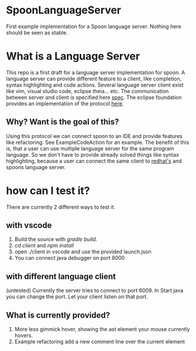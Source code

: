 # SpoonLanguageServer

First example implementation for a Spoon language server. Nothing here should be seen as stable.

# What is a Language Server

This repo is a first draft for a language server implementation for spoon.
A language server can provide different feature to a client, like completion, syntax highlighting and code actions.
Several language server client exist like vim, visual studio code, eclipse theia... etc.
The communication between server and client is specified here [spec](https://microsoft.github.io/language-server-protocol/).
The eclipse foundation provides an implementation of the protocol [here](https://github.com/eclipse/lsp4j).

## Why? Want is the goal of this?

Using this protocol we can connect spoon to an IDE and provide features like refactoring.
See ExampleCodeAction for an example. The benefit of this is, that a user can use multiple language server for the same program language.
So we don't have to provide already solved things like syntax highlighting, because a user can connect the same client to [redhat's](https://github.com/redhat-developer/vscode-java) and spoons language server.

# how can I test it?

There are currently 2 different ways to test it.

## with vscode

1. Build the source with *gradle build*.
2. *cd client* and *npm install*
3. open ./client in vscode and use the provided launch.json 
4. You can connect java debugger on port 8000 

## with different language client

(untested)
Currently the server tries to connect to port 6009. In Start.java you can change the port. Let your client listen on that port. 


## What is currently provided?

1. More less gimmick hover, showing the ast element your mouse currently hovers.
2. Example refactoring add a new comment line over the current element
